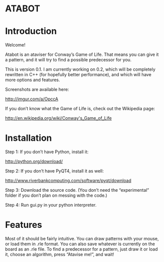 ATABOT
===

Introduction
===

Welcome! 

Atabot is an ataviser for Conway’s Game of Life. That means you can give it a pattern, and it will try to find a possible predecessor for you.

This is version 0.1. I am currently working on 0.2, which will be completely rewritten in C++ (for hopefully better performance), and which will have more options and features.

Screenshots are available here: 

http://imgur.com/a/OpccA

If you don’t know what the Game of Life is, check out the Wikipedia page:

http://en.wikipedia.org/wiki/Conway's_Game_of_Life
  

Installation
===

Step 1: If you don’t have Python, install it:

http://python.org/download/

Step 2: If you don’t have PyQT4, install it as well:

http://www.riverbankcomputing.com/software/pyqt/download

Step 3: Download the source code. (You don’t need the “experimental” folder if you don’t plan on messing with the code.)

Step 4: Run gui.py in your python interpreter.


Features
===

Most of it should be fairly intuitive. You can draw patterns with your mouse, or load them in .rle format. You can also save whatever is currently on the board as an .rle file. To find a predecessor for a pattern, just draw it or load it, choose an algorithm, press “Atavise me!”, and wait!
